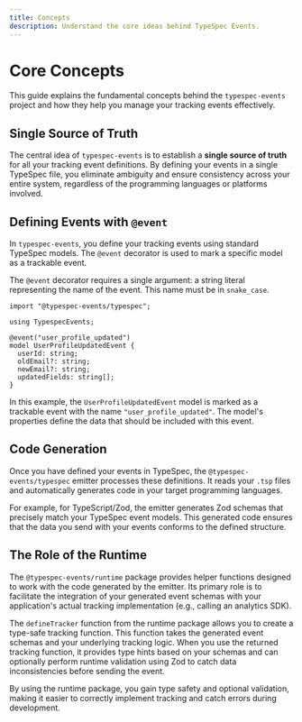 ```yaml
---
title: Concepts
description: Understand the core ideas behind TypeSpec Events.
---
```


# Core Concepts

This guide explains the fundamental concepts behind the `typespec-events` project and how they help you manage your tracking events effectively.

## Single Source of Truth

The central idea of `typespec-events` is to establish a **single source of truth** for all your tracking event definitions. By defining your events in a single TypeSpec file, you eliminate ambiguity and ensure consistency across your entire system, regardless of the programming languages or platforms involved.

## Defining Events with `@event`

In `typespec-events`, you define your tracking events using standard TypeSpec models. The `@event` decorator is used to mark a specific model as a trackable event.

The `@event` decorator requires a single argument: a string literal representing the name of the event. This name must be in `snake_case`.

```tsp
import "@typespec-events/typespec";

using TypespecEvents;

@event("user_profile_updated")
model UserProfileUpdatedEvent {
  userId: string;
  oldEmail?: string;
  newEmail?: string;
  updatedFields: string[];
}
```

In this example, the `UserProfileUpdatedEvent` model is marked as a trackable event with the name `"user_profile_updated"`. The model's properties define the data that should be included with this event.

## Code Generation

Once you have defined your events in TypeSpec, the `@typespec-events/typespec` emitter processes these definitions. It reads your `.tsp` files and automatically generates code in your target programming languages.

For example, for TypeScript/Zod, the emitter generates Zod schemas that precisely match your TypeSpec event models. This generated code ensures that the data you send with your events conforms to the defined structure.

## The Role of the Runtime

The `@typespec-events/runtime` package provides helper functions designed to work with the code generated by the emitter. Its primary role is to facilitate the integration of your generated event schemas with your application's actual tracking implementation (e.g., calling an analytics SDK).

The `defineTracker` function from the runtime package allows you to create a type-safe tracking function. This function takes the generated event schemas and your underlying tracking logic. When you use the returned tracking function, it provides type hints based on your schemas and can optionally perform runtime validation using Zod to catch data inconsistencies before sending the event.

By using the runtime package, you gain type safety and optional validation, making it easier to correctly implement tracking and catch errors during development.
